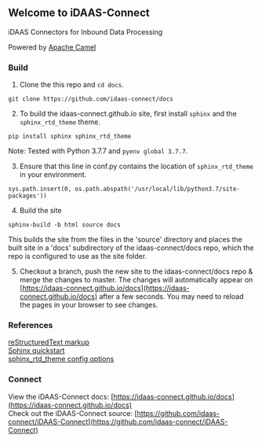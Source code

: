 ## Welcome to iDAAS-Connect

iDAAS Connectors for Inbound Data Processing

Powered by [Apache Camel](https://camel.apache.org/)

### Build

1. Clone the this repo and `cd docs`.
```
git clone https://github.com/idaas-connect/docs
```

2. To build the idaas-connect.github.io site, first install `sphinx` and the `sphinx_rtd_theme` theme.
```
pip install sphinx sphinx_rtd_theme
```
Note: Tested with Python 3.7.7 and `pyenv global 3.7.7`.

3. Ensure that this line in conf.py contains the location of `sphinx_rtd_theme` in your environment.
```
sys.path.insert(0, os.path.abspath('/usr/local/lib/python3.7/site-packages'))
```

4. Build the site
```
sphinx-build -b html source docs
```
This builds the site from the files in the 'source' directory and places the built site in a 'docs' subdirectory of the idaas-connect/docs repo, which the repo is configured to use as the site folder.

5. Checkout a branch, push the new site to the idaas-connect/docs repo & merge the changes to master.  The changes will automatically appear on [https://idaas-connect.github.io/docs](https://idaas-connect.github.io/docs) after a few seconds.  You may need to reload the pages in your browser to see changes.

### References

[reStructuredText markup](https://www.sphinx-doc.org/en/master/usage/restructuredtext/basics.html#rst-directives)  
[Sphinx quickstart](https://www.sphinx-doc.org/en/master/usage/quickstart.html)  
[sphinx_rtd_theme config options](https://sphinx-rtd-theme.readthedocs.io/en/latest/configuring.html)

### Connect

View the iDAAS-Connect docs: [https://idaas-connect.github.io/docs](https://idaas-connect.github.io/docs)  
Check out the iDAAS-Connect source: [https://github.com/idaas-connect/iDAAS-Connect](https://github.com/idaas-connect/iDAAS-Connect)
